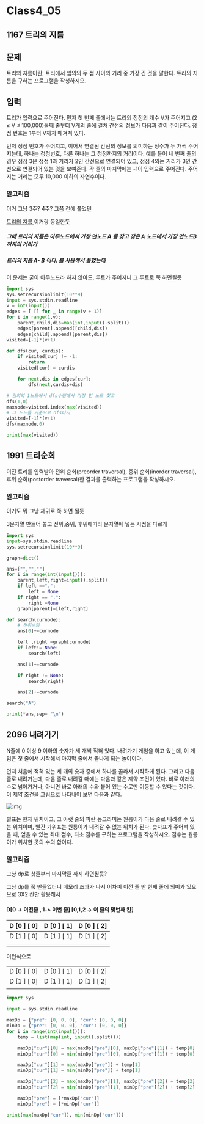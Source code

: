 # Class4_05



## 1167 트리의 지름

## 문제

트리의 지름이란, 트리에서 임의의 두 점 사이의 거리 중 가장 긴 것을 말한다. 트리의 지름을 구하는 프로그램을 작성하시오.

## 입력

트리가 입력으로 주어진다. 먼저 첫 번째 줄에서는 트리의 정점의 개수 V가 주어지고 (2 ≤ V ≤ 100,000)둘째 줄부터 V개의 줄에 걸쳐 간선의 정보가 다음과 같이 주어진다. 정점 번호는 1부터 V까지 매겨져 있다.

먼저 정점 번호가 주어지고, 이어서 연결된 간선의 정보를 의미하는 정수가 두 개씩 주어지는데, 하나는 정점번호, 다른 하나는 그 정점까지의 거리이다. 예를 들어 네 번째 줄의 경우 정점 3은 정점 1과 거리가 2인 간선으로 연결되어 있고, 정점 4와는 거리가 3인 간선으로 연결되어 있는 것을 보여준다. 각 줄의 마지막에는 -1이 입력으로 주어진다. 주어지는 거리는 모두 10,000 이하의 자연수이다.



### 알고리즘

이거 그냥  3주? 4주? 그쯤 전에 풀었던  

[ 트리의 지름 ](https://www.acmicpc.net/problem/1167) 이거랑 동일한듯

##### 그때  트리의 지름은 아무노드에서 가장 먼노드 A 를 찾고 찾은 A 노드에서 가장 먼노드B까지의 거리가 

##### 트리의 지름 A- B 이다. 를 사용해서 풀었는데

이 문제는 굳이 아무노드라 하지 않아도, 루트가 주어지니 그 루트로 쭉 하면될듯

```python
import sys
sys.setrecursionlimit(10**9)
input = sys.stdin.readline
v = int(input())
edges = [ [] for _ in range(v + 1)]
for i in range(1,v):
    parent,child,dis=map(int,input().split())
    edges[parent].append([child,dis])
    edges[child].append([parent,dis])
visited=[-1]*(v+1)

def dfs(cur, curdis):
    if visited[cur] != -1:
        return
    visited[cur] = curdis

    for next,dis in edges[cur]:
        dfs(next,curdis+dis)

# 임의의 1노드에서 dfs수행해서 가장 먼 노드 찾고
dfs(1,0)
maxnode=visited.index(max(visited))
# 그 노드를 기준으로 dfs다시
visited=[-1]*(v+1)
dfs(maxnode,0)

print(max(visited))

```

 

## 1991 트리순회

이진 트리를 입력받아 전위 순회(preorder traversal), 중위 순회(inorder traversal), 후위 순회(postorder traversal)한 결과를 출력하는 프로그램을 작성하시오.

### 알고리즘

이거도 뭐 그냥 재귀로 쭉 하면 될듯 

3문자열 만들어 놓고 전위,중위, 후위에따라 문자열에 넣는 시점을 다르게



```python
import sys
input=sys.stdin.readline
sys.setrecursionlimit(10**9)

graph=dict()

ans=["","",""]
for i in range(int(input())):
    parent,left,right=input().split()
    if left ==".":
        left = None
    if right == ".":
        right =None
    graph[parent]=[left,right]

def search(curnode):
    # 전위순회
    ans[0]+=curnode

    left ,right =graph[curnode]
    if left!= None:
        search(left)

    ans[1]+=curnode

    if right != None:
        search(right)

    ans[2]+=curnode

search("A")

print(*ans,sep= "\n")

```



## 2096 내려가기

N줄에 0 이상 9 이하의 숫자가 세 개씩 적혀 있다. 내려가기 게임을 하고 있는데, 이 게임은 첫 줄에서 시작해서 마지막 줄에서 끝나게 되는 놀이이다.

먼저 처음에 적혀 있는 세 개의 숫자 중에서 하나를 골라서 시작하게 된다. 그리고 다음 줄로 내려가는데, 다음 줄로 내려갈 때에는 다음과 같은 제약 조건이 있다. 바로 아래의 수로 넘어가거나, 아니면 바로 아래의 수와 붙어 있는 수로만 이동할 수 있다는 것이다. 이 제약 조건을 그림으로 나타내어 보면 다음과 같다.

![img](https://www.acmicpc.net/JudgeOnline/upload/201007/down.png)

별표는 현재 위치이고, 그 아랫 줄의 파란 동그라미는 원룡이가 다음 줄로 내려갈 수 있는 위치이며, 빨간 가위표는 원룡이가 내려갈 수 없는 위치가 된다. 숫자표가 주어져 있을 때, 얻을 수 있는 최대 점수, 최소 점수를 구하는 프로그램을 작성하시오. 점수는 원룡이가 위치한 곳의 수의 합이다.



### 알고리즘

그냥 dp로 첫줄부터 마지막줄 까지 하면될듯?

그냥 dp를 쭉 만들었더니 메모리 초과가 나서 어차피 이전 줄 만 현재 줄에 의미가 있으므로 3X2 칸만 활용해서 

####  D[0 -> 이전줄 , 1-> 이번 줄] [0,1,2 -> 이 줄의 몇번째 칸]

| D [0 ] [ 0] | D [0 ] [ 1] | D [0 ] [ 2] |
| ----------- | ----------- | ----------- |
| D [1 ] [ 0] | D [1 ] [ 1] | D [1 ] [ 2] |
|             |             |             |
|             |             |             |

이런식으로

|             |             |             |
| ----------- | ----------- | ----------- |
| D [0 ] [ 0] | D [0 ] [ 1] | D [0 ] [ 2] |
| D [1 ] [ 0] | D [1 ] [ 1] | D [1 ] [ 2] |
|             |             |             |

```python
import sys

input = sys.stdin.readline

maxDp = {"pre": [0, 0, 0], "cur": [0, 0, 0]}
minDp = {"pre": [0, 0, 0], "cur": [0, 0, 0]}
for i in range(int(input())):
    temp = list(map(int, input().split()))

    maxDp["cur"][0] = max(maxDp["pre"][0], maxDp["pre"][1]) + temp[0]
    minDp["cur"][0] = min(minDp["pre"][0], minDp["pre"][1]) + temp[0]

    maxDp["cur"][1] = max(maxDp["pre"]) + temp[1]
    minDp["cur"][1] = min(minDp["pre"]) + temp[1]

    maxDp["cur"][2] = max(maxDp["pre"][1], maxDp["pre"][2]) + temp[2]
    minDp["cur"][2] = min(minDp["pre"][1], minDp["pre"][2]) + temp[2]

    maxDp["pre"] = [*maxDp["cur"]]
    minDp["pre"] = [*minDp["cur"]]

print(max(maxDp["cur"]), min(minDp["cur"]))


```

